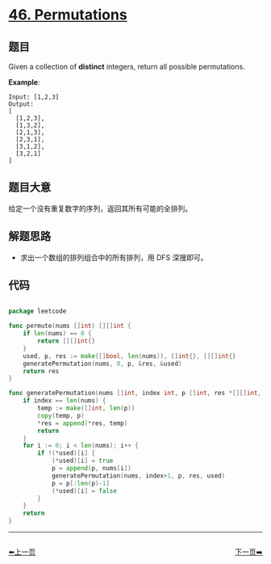 # [46. Permutations](https://leetcode.com/problems/permutations/)


## 题目

Given a collection of **distinct** integers, return all possible permutations.

**Example**:


    Input: [1,2,3]
    Output:
    [
      [1,2,3],
      [1,3,2],
      [2,1,3],
      [2,3,1],
      [3,1,2],
      [3,2,1]
    ]


## 题目大意

给定一个没有重复数字的序列，返回其所有可能的全排列。


## 解题思路

- 求出一个数组的排列组合中的所有排列，用 DFS 深搜即可。

## 代码

```go

package leetcode

func permute(nums []int) [][]int {
	if len(nums) == 0 {
		return [][]int{}
	}
	used, p, res := make([]bool, len(nums)), []int{}, [][]int{}
	generatePermutation(nums, 0, p, &res, &used)
	return res
}

func generatePermutation(nums []int, index int, p []int, res *[][]int, used *[]bool) {
	if index == len(nums) {
		temp := make([]int, len(p))
		copy(temp, p)
		*res = append(*res, temp)
		return
	}
	for i := 0; i < len(nums); i++ {
		if !(*used)[i] {
			(*used)[i] = true
			p = append(p, nums[i])
			generatePermutation(nums, index+1, p, res, used)
			p = p[:len(p)-1]
			(*used)[i] = false
		}
	}
	return
}

```

----------------------------------------------
<div style="display: flex;justify-content: space-between;align-items: center;">
<p><a href="https://books.halfrost.com/leetcode/ChapterFour/0042.Trapping-Rain-Water/">⬅️上一页</a></p>
<p><a href="https://books.halfrost.com/leetcode/ChapterFour/0047.Permutations-II/">下一页➡️</a></p>
</div>
